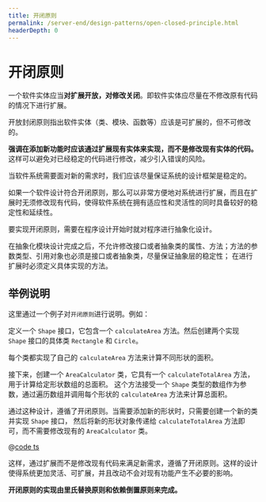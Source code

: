 ```yaml
---
title: 开闭原则
permalink: /server-end/design-patterns/open-closed-principle.html
headerDepth: 0
---
```


# 开闭原则

一个软件实体应当**对扩展开放，对修改关闭**。即软件实体应尽量在不修改原有代码的情况下进行扩展。

开放封闭原则指出软件实体（类、模块、函数等）应该是可扩展的，但不可修改的。

**强调在添加新功能时应该通过扩展现有实体来实现，而不是修改现有实体的代码。** 这样可以避免对已经稳定的代码进行修改，减少引入错误的风险。

当软件系统需要面对新的需求时，我们应该尽量保证系统的设计框架是稳定的。

如果一个软件设计符合开闭原则，那么可以非常方便地对系统进行扩展，而且在扩展时无须修改现有代码，使得软件系统在拥有适应性和灵活性的同时具备较好的稳定性和延续性。

要实现开闭原则，需要在程序设计开始时就对程序进行抽象化设计。

在抽象化模块设计完成之后，不允许修改接口或者抽象类的属性、方法；方法的参数类型、引用对象也必须是接口或者抽象类，尽量保证抽象层的稳定性；
在进行扩展时必须定义具体实现的方法。

## 举例说明

这里通过一个例子对`开闭原则`进行说明。例如：

定义一个 `Shape` 接口，它包含一个 `calculateArea` 方法。然后创建两个实现 `Shape` 接口的具体类 `Rectangle` 和 `Circle`。

每个类都实现了自己的 `calculateArea` 方法来计算不同形状的面积。

接下来，创建一个 `AreaCalculator` 类，它具有一个 `calculateTotalArea` 方法，用于计算给定形状数组的总面积。
这个方法接受一个 `Shape` 类型的数组作为参数，通过遍历数组并调用每个形状的 `calculateArea` 方法来计算总面积。

通过这种设计，遵循了开闭原则。当需要添加新的形状时，只需要创建一个新的类并实现 `Shape` 接口，
然后将新的形状对象传递给 `calculateTotalArea` 方法即可，而不需要修改现有的 `AreaCalculator` 类。

@[code ts](@code/design-patterns/ocp-demo.ts)

这样，通过扩展而不是修改现有代码来满足新需求，遵循了开闭原则。这样的设计使得系统更加灵活、可扩展，并且改动不会对现有功能产生不必要的影响。

**开闭原则的实现由里氏替换原则和依赖倒置原则来完成。**
